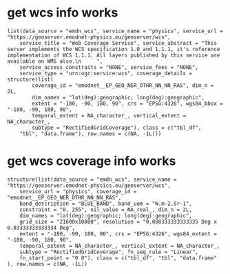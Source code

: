 # get wcs info works

    list(data_source = "emdn_wcs", service_name = "physics", service_url = "https://geoserver.emodnet-physics.eu/geoserver/wcs", 
        service_title = "Web Coverage Service", service_abstract = "This server implements the WCS specification 1.0 and 1.1.1, it's reference implementation of WCS 1.1.1. All layers published by this service are available on WMS also.\n     ", 
        service_access_constraits = "NONE", service_fees = "NONE", 
        service_type = "urn:ogc:service:wcs", coverage_details = structure(list(
            coverage_id = "emodnet__EP_GEO_NER_OTHR_NN_NN_RAS", dim_n = 2L, 
            dim_names = "lat(deg):geographic; long(deg):geographic", 
            extent = "-180, -90, 180, 90", crs = "EPSG:4326", wgs84_bbox = "-180, -90, 180, 90", 
            temporal_extent = NA_character_, vertical_extent = NA_character_, 
            subtype = "RectifiedGridCoverage"), class = c("tbl_df", 
        "tbl", "data.frame"), row.names = c(NA, -1L)))

# get wcs coverage info works

    structure(list(data_source = "emdn_wcs", service_name = "https://geoserver.emodnet-physics.eu/geoserver/wcs", 
        service_url = "physics", coverage_id = "emodnet__EP_GEO_NER_OTHR_NN_NN_RAS", 
        band_description = "BLUE_BAND", band_uom = "W.m-2.Sr-1", 
        constraint = "0, 255", nil_value = NA_real_, dim_n = 2L, 
        dim_names = "lat(deg):geographic; long(deg):geographic", 
        grid_size = "21600x10800", resolution = "0.008333333333335 Deg x 0.03333333333334 Deg", 
        extent = "-180, -90, 180, 90", crs = "EPSG:4326", wgs84_extent = "-180, -90, 180, 90", 
        temporal_extent = NA_character_, vertical_extent = NA_character_, 
        subtype = "RectifiedGridCoverage", fn_seq_rule = "Linear", 
        fn_start_point = "0 0"), class = c("tbl_df", "tbl", "data.frame"
    ), row.names = c(NA, -1L))

